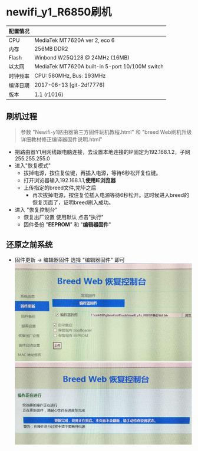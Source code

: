 # newifi_y1_R6850刷机
配置情况 | &nbsp;
------------ | -------------
CPU | MediaTek MT7620A ver 2, eco 6
内存  |256MB DDR2
Flash | Winbond W25Q128 @ 24MHz (16MB) 
以太网 | MediaTek MT7620A built-in 5-port 10/100M switch 
时钟频率 | CPU:  580MHz, Bus: 193MHz 
编译日期 | 2017-06-13 [git-2df7776] 
版本 | 1.1 (r1016) 

## 刷机过程 
> 参数 "Newifi-y1路由器第三方固件玩机教程.html" 和 "breed Web刷机升级详细教材修正编译器固件说明.html"
- 把路由器Y1用网线跟电脑连接，去设置本地连接的IP固定为192.168.1.2，子网255.255.255.0
- 进入"恢复模式"
	- 拔掉电源，按住复位键，再插入电源，等待6秒松开复位键。
	- 打开浏览器输入192.168.1.1,**使用IE浏览器**
	- 上传指定的breed文件,完毕之后
		- 再次拔掉电源，按住复位插入电源等待6秒松开。这时候进入breed的恢复页面了，证明breed刷入成功。
- 进入 "恢复控制台"
	- 恢复出厂设置 使用默认 点击"执行"
	- 固件备份 "**EEPROM**" 和 "**编辑器固件**" 

## 还原之前系统
- 固件更新 -> 编辑器固件 选择 "编辑器固件" 即可
	![](../images/reset_os1.png) 	
	![](../images/reset_os2.png)
